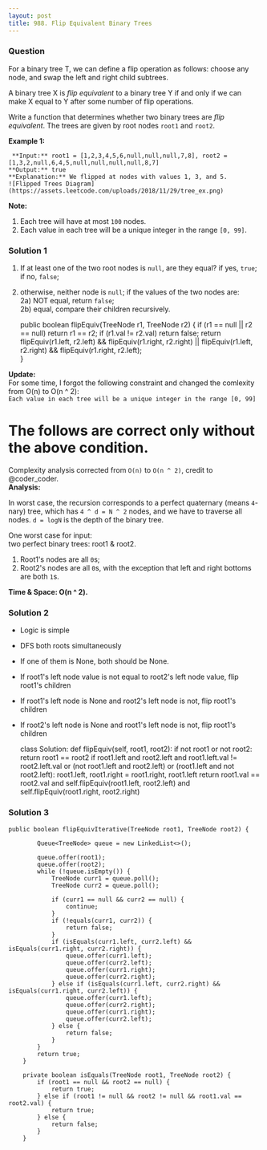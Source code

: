 ```yaml
---
layout: post
title: 988. Flip Equivalent Binary Trees
---
```

### Question
For a binary tree T, we can define a flip operation as follows: choose any
node, and swap the left and right child subtrees.

A binary tree X is _flip equivalent_ to a binary tree Y if and only if we can
make X equal to Y after some number of flip operations.

Write a function that determines whether two binary trees are _flip
equivalent_.   The trees are given by root nodes `root1` and `root2`.



 **Example 1:**

    
    
     **Input:** root1 = [1,2,3,4,5,6,null,null,null,7,8], root2 = [1,3,2,null,6,4,5,null,null,null,null,8,7]
    **Output:** true
    **Explanation:** We flipped at nodes with values 1, 3, and 5.
    ![Flipped Trees Diagram](https://assets.leetcode.com/uploads/2018/11/29/tree_ex.png)
    



 **Note:**

  1. Each tree will have at most `100` nodes.
  2. Each value in each tree will be a unique integer in the range `[0, 99]`.

### Solution 1
  1. If at least one of the two root nodes is `null`, are they equal? if yes, `true`; if no, `false`;
  2. otherwise, neither node is `null`; if the values of the two nodes are:  
2a) NOT equal, return `false`;  
2b) equal, compare their children recursively.

    
    
        public boolean flipEquiv(TreeNode r1, TreeNode r2) {
            if (r1 == null || r2 == null) return r1 == r2;
            if (r1.val != r2.val) return false;
            return flipEquiv(r1.left, r2.left) && flipEquiv(r1.right, r2.right) || flipEquiv(r1.left, r2.right) && flipEquiv(r1.right, r2.left);         
        }
    

**Update:**  
For some time, I forgot the following constraint and changed the comlexity
from O(n) to O(n ^ 2):  
`Each value in each tree will be a unique integer in the range [0, 99]`

# The follows are correct **only without the above condition**.

Complexity analysis corrected from `O(n)` to `O(n ^ 2)`, credit to
@coder_coder.  
 **Analysis:**

In worst case, the recursion corresponds to a perfect quaternary (means
`4`-nary) tree, which has `4 ^ d = N ^ 2` nodes, and we have to traverse all
nodes. `d = logN` is the depth of the binary tree.

One worst case for input:  
two perfect binary trees: root1 & root2.

  1. Root1's nodes are all `0`s;
  2. Root2's nodes are all `0`s, with the exception that left and right bottoms are both `1`s.

 **Time & Space: O(n ^ 2).**


### Solution 2
  * Logic is simple
  * DFS both roots simultaneously
  * If one of them is None, both should be None.
  * If root1's left node value is not equal to root2's left node value, flip root1's children
  * If root1's left node is None and root2's left node is not, flip root1's children
  * If root2's left node is None and root1's left node is not, flip root1's children

    
    
    class Solution:
        def flipEquiv(self, root1, root2):
            if not root1 or not root2: 
                return root1 == root2
            if root1.left and root2.left and root1.left.val != root2.left.val or (not root1.left and root2.left) or (root1.left and not root2.left):
                root1.left, root1.right = root1.right, root1.left
            return root1.val == root2.val and self.flipEquiv(root1.left, root2.left) and self.flipEquiv(root1.right, root2.right)
    


### Solution 3
    
    
    public boolean flipEquivIterative(TreeNode root1, TreeNode root2) {
    
            Queue<TreeNode> queue = new LinkedList<>();
    
            queue.offer(root1);
            queue.offer(root2);
            while (!queue.isEmpty()) {
                TreeNode curr1 = queue.poll();
                TreeNode curr2 = queue.poll();
    
                if (curr1 == null && curr2 == null) {
                    continue;
                }
                if (!equals(curr1, curr2)) {
                    return false;
                }
                if (isEquals(curr1.left, curr2.left) && isEquals(curr1.right, curr2.right)) {
                    queue.offer(curr1.left);
                    queue.offer(curr2.left);
                    queue.offer(curr1.right);
                    queue.offer(curr2.right);
                } else if (isEquals(curr1.left, curr2.right) && isEquals(curr1.right, curr2.left)) {
                    queue.offer(curr1.left);
                    queue.offer(curr2.right);
                    queue.offer(curr1.right);
                    queue.offer(curr2.left);
                } else {
                    return false;
                }
            }
            return true;
        }
    
        private boolean isEquals(TreeNode root1, TreeNode root2) {
            if (root1 == null && root2 == null) {
                return true;
            } else if (root1 != null && root2 != null && root1.val == root2.val) {
                return true;
            } else {
                return false;
            }
        }
    




